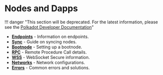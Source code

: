 # Nodes and Dapps

!!! danger "This section will be deprecated. For the latest information, please see the [Polkadot Developer Documentation](https://docs.polkadot.com/)"


<div class="grid cards" markdown>

- **[Endpoints](../maintain-endpoints.md)** - Information on endpoints.
- **[Sync](../maintain-sync.md)** - Guide on syncing nodes.
- **[Bootnode](../maintain-bootnode.md)** - Setting up a bootnode.
- **[RPC](../maintain-rpc.md)** - Remote Procedure Call details.
- **[WSS](../maintain-wss.md)** - WebSocket Secure information.
- **[Networks](../maintain-networks.md)** - Network configurations.
- **[Errors](../maintain-errors.md)** - Common errors and solutions.

</div>


